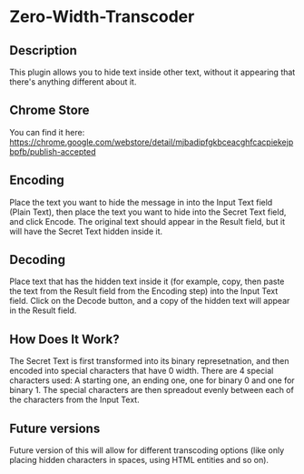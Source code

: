 # Zero-Width-Transcoder

## Description
This plugin allows you to hide text inside other text, without it appearing that there's anything different about it.

## Chrome Store
You can find it here: https://chrome.google.com/webstore/detail/mjbadipfgkbceacghfcacpiekejpbpfb/publish-accepted

## Encoding
Place the text you want to hide the message in into the Input Text field (Plain Text), then place the text you want to hide into the Secret Text field, and click Encode.
The original text should appear in the Result field, but it will have the Secret Text hidden inside it.


## Decoding
Place text that has the hidden text inside it (for example, copy, then paste the text from the Result field from the Encoding step) into the Input Text field.
Click on the Decode button, and a copy of the hidden text will appear in the Result field.


## How Does It Work?
The Secret Text is first transformed into its binary represetnation, and then encoded into special characters that have 0 width.
There are 4 special characters used: A starting one, an ending one, one for binary 0 and one for binary 1.
The special characters are then spreadout evenly between each of the characters from the Input Text.


## Future versions
Future version of this will allow for different transcoding options (like only placing hidden characters in spaces, using HTML entities and so on).
